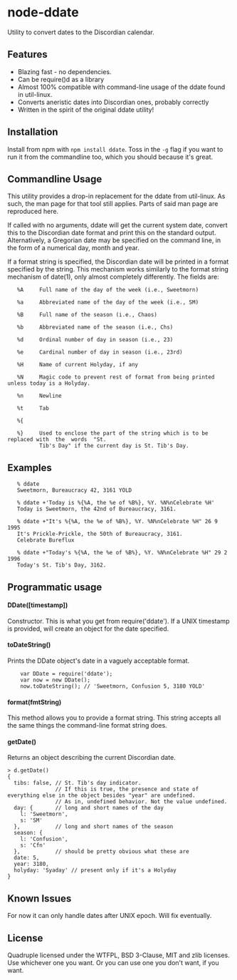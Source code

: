 # node-ddate

Utility to convert dates to the Discordian calendar.

## Features

- Blazing fast - no dependencies.
- Can be require()d as a library
- Almost 100% compatible with command-line usage of the ddate found in util-linux.
- Converts aneristic dates into Discordian ones, probably correctly
- Written in the spirit of the original ddate utility!

## Installation

Install from npm with ```npm install ddate```. Toss in the ```-g``` flag if you want to run it from the commandline too,
which you should because it's great.

## Commandline Usage

This utility provides a drop-in replacement for the ddate from util-linux. As such, the man page for that tool still
applies. Parts of said man page are reproduced here.

If  called  with  no  arguments, ddate will get the current system date, convert this to the
Discordian date format and print this on the standard  output.  Alternatively,  a  Gregorian
date may be specified on the command line, in the form of a numerical day, month and year.

If  a  format string is specified, the Discordian date will be printed in a format specified
by the string. This mechanism works similarly to the format  string  mechanism  of  date(1),
only almost completely differently. The fields are:

       %A     Full name of the day of the week (i.e., Sweetmorn)

       %a     Abbreviated name of the day of the week (i.e., SM)

       %B     Full name of the season (i.e., Chaos)

       %b     Abbreviated name of the season (i.e., Chs)

       %d     Ordinal number of day in season (i.e., 23)

       %e     Cardinal number of day in season (i.e., 23rd)

       %H     Name of current Holyday, if any

       %N     Magic code to prevent rest of format from being printed unless today is a Holyday.

       %n     Newline

       %t     Tab

       %{

       %}     Used to enclose the part of the string which is to be replaced with  the  words  "St.
              Tib's Day" if the current day is St. Tib's Day.
              
## Examples

       % ddate
       Sweetmorn, Bureaucracy 42, 3161 YOLD

       % ddate +'Today is %{%A, the %e of %B%}, %Y. %N%nCelebrate %H'
       Today is Sweetmorn, the 42nd of Bureaucracy, 3161.

       % ddate +"It's %{%A, the %e of %B%}, %Y. %N%nCelebrate %H" 26 9 1995
       It's Prickle-Prickle, the 50th of Bureaucracy, 3161.
       Celebrate Bureflux

       % ddate +"Today's %{%A, the %e of %B%}, %Y. %N%nCelebrate %H" 29 2 1996
       Today's St. Tib's Day, 3162.

## Programmatic usage

#### DDate([timestamp])

Constructor. This is what you get from require('ddate'). If a UNIX timestamp is provided, will create an object for
the date specified.

#### toDateString()

Prints the DDate object's date in a vaguely acceptable format.

        var DDate = require('ddate');
        var now = new DDate();
        now.toDateString(); // 'Sweetmorn, Confusion 5, 3180 YOLD'
        
#### format(fmtString)

This method allows you to provide a format string. This string accepts all the same things the command-line
format string does.

#### getDate()

Returns an object describing the current Discordian date.

    > d.getDate()
    { 
      tibs: false, // St. Tib's day indicator.
                   // If this is true, the presence and state of everything else in the object besides "year" are undefined.
                   // As in, undefined behavior. Not the value undefined.
      day: {       // long and short names of the day
        l: 'Sweetmorn',
        s: 'SM'
      },           // long and short names of the season
      season: {
        l: 'Confusion',
        s: 'Cfn'
      },           // should be pretty obvious what these are
      date: 5,
      year: 3180,
      holyday: 'Syaday' // present only if it's a Holyday
    }

## Known Issues

For now it can only handle dates after UNIX epoch. Will fix eventually.

## License

Quadruple licensed under the WTFPL, BSD 3-Clause, MIT and zlib licenses. Use whichever one you want. Or you can use
one you don't want, if you want.
